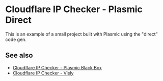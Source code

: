 # Cloudflare IP Checker - Plasmic Direct

This is an example of a small project built with Plasmic using the "direct" code gen.

## See also

 - [Cloudflare IP Checker - Plasmic Black Box](https://github.com/ForbesLindesay/cloudflare-ip-checker-plasmic-black-box)
 - [Cloudflare IP Checker - Visly](https://github.com/ForbesLindesay/cloudflare-ip-checker-visly)